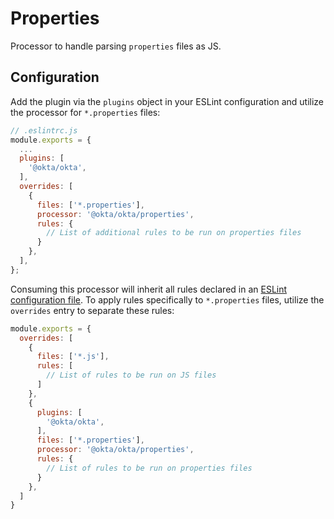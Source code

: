 # Properties

Processor to handle parsing `properties` files as JS.

## Configuration

Add the plugin via the `plugins` object in your ESLint configuration and utilize the processor for `*.properties` files:

```js
// .eslintrc.js
module.exports = {
  ...
  plugins: [
    '@okta/okta',
  ],
  overrides: [
    {
      files: ['*.properties'],
      processor: '@okta/okta/properties',
      rules: {
        // List of additional rules to be run on properties files
      }
    },
  ],
};
```

Consuming this processor will inherit all rules declared in an [ESLint configuration file](https://eslint.org/docs/user-guide/configuring). To apply rules specifically to `*.properties` files, utilize the `overrides` entry to separate these rules:

```js
module.exports = {
  overrides: [
    {
      files: ['*.js'],
      rules: [
        // List of rules to be run on JS files
      ]
    },
    {
      plugins: [
        '@okta/okta',
      ],
      files: ['*.properties'],
      processor: '@okta/okta/properties',
      rules: {
        // List of rules to be run on properties files
      }
    },
  ]
}
```
